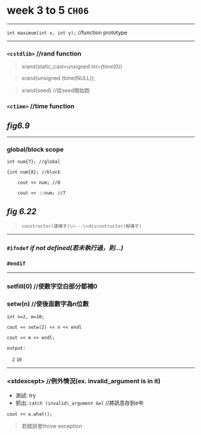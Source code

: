 # week 3 to 5 `CH06`
----------------
`int maximum(int x, int y);`  //function prototype

-----------------------------
### `<cstdlib>` //rand function

> srand(static\_cast\<unsigned int\>(time(0))

> srand(unsigned (time(NULL));

> srand(seed) //從seed開始跑

### `<ctime>` //time function

## *fig6.9*
--------------------
### global/block scope

`int num{7}; //global`

`{int num{8}; //block`

`    cout << num; //8`

`    cout << ::num; //7`

## *fig 6.22*

> `constructor(建構子)\<---\>discontructor(解構子)`
-----------------
### `#ifndef` *if not defined(若未執行過，則...)*
### `#endif`
-------------------

### setfill(0) //使數字空白部分都補0

### setw(n) //使後面數字為n位數

`int n=2, m=10;`

`cout << setw(2) << n << endl`

`cout << m << endl;`

`output:`

`  2`
`10`

--------------------------
### \<stdexcept\> //例外情況(ex. invalid\_argument is in it)

* 測試: try
* 抓出: 
`catch (invalid\_argument &e)` //將訊息存到e中

`cout << e.what();`

> 若錯誤會throw exception
         
